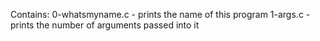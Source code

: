 Contains:
0-whatsmyname.c - prints the name of this program
1-args.c - prints the number of arguments passed into it

